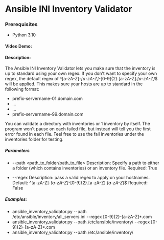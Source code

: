   # Ansible INI Inventory Validator
  ### Prerequisites
  - Python 3.10
  #### Video Demo:  <URL HERE>
  #### Description:
  The Ansible INI Inventory Validator lets you make sure that the inventory is up to standard using your own regex.
  If you don't want to specify your own regex, the default regex of ^[a-zA-Z]*-[a-zA-Z]*-[0-9]{2}\.[a-zA-Z]*\.[a-zA-Z]*$ will be applied.
  This makes sure your hosts are up to standard in the following format:
  - prefix-servername-01.domain.com
  - ...
  - ...
  - prefix-servername-99.domain.com
  
  You can validate a directory with inventories or 1 inventory by itself.
  The program won't pause on each failed file, but instead will tell you the first error found in each file.
  Feel free to use the fail inventories under the inventories folder for testing.
  ##### Parameters
  * --path <path_to_folder/path_to_file>
  Description: Specify a path to either a folder (which contains inventories) or an inventory file.
  Required: True

  * --regex <Regex to apply>
  Description: pass a valid regex to apply on your hostnames.
  Default: ^[a-zA-Z]*-[a-zA-Z]*-[0-9]{2}\.[a-zA-Z]*\.[a-zA-Z]*$
  Required: False

  ##### Examples:
  - ansible_inventory_validator.py --path /etc/ansible/inventory/all_servers.ini --regex [0-9]{2}-[a-zA-Z]*\.com
  - ansible_inventory_validator.py --path /etc/ansible/inventory/ --regex [0-9]{2}-[a-zA-Z]*\.com
  - ansible_inventory_validator.py --path /etc/ansible/inventory/
